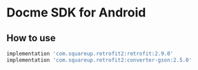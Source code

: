 # Docme SDK for Android

## How to use

```sh
implementation 'com.squareup.retrofit2:retrofit:2.9.0'
implementation 'com.squareup.retrofit2:converter-gson:2.5.0'
```
